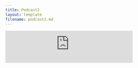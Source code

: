 ```yaml
---
title: Podcast2
layout: template
filename: podcast2.md
--- 
```


<iframe src="https://podcasters.spotify.com/pod/show/juancastagnini/embed" height="102px" width="400px" frameborder="0" scrolling="no"></iframe>